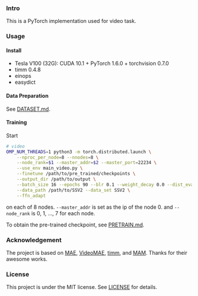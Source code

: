 ### Intro

This is a PyTorch implementation used for video task. 


### Usage

#### Install
* Tesla V100 (32G): CUDA 10.1 + PyTorch 1.6.0 + torchvision 0.7.0
* timm 0.4.8
* einops
* easydict

#### Data Preparation
See [DATASET.md](DATASET.md).

#### Training
Start
```bash
# video
OMP_NUM_THREADS=1 python3 -m torch.distributed.launch \
    --nproc_per_node=8 --nnodes=8 \
    --node_rank=$1 --master_addr=$2 --master_port=22234 \
    --use_env main_video.py \
    --finetune /path/to/pre_trained/checkpoints \
    --output_dir /path/to/output \
    --batch_size 16 --epochs 90 --blr 0.1 --weight_decay 0.0 --dist_eval \
    --data_path /path/to/SSV2 --data_set SSV2 \
    --ffn_adapt
```
on each of 8 nodes. `--master_addr` is set as the ip of the node 0. and `--node_rank` is 0, 1, ..., 7 for each node.



To obtain the pre-trained checkpoint, see [PRETRAIN.md](PRETRAIN.md).
### Acknowledgement

The project is based on [MAE](https://github.com/facebookresearch/mae), [VideoMAE](https://github.com/MCG-NJU/VideoMAE), [timm](https://github.com/rwightman/pytorch-image-models), and [MAM](https://github.com/jxhe/unify-parameter-efficient-tuning).
Thanks for their awesome works.


### License

This project is under the MIT license. See [LICENSE](LICENSE) for details.
